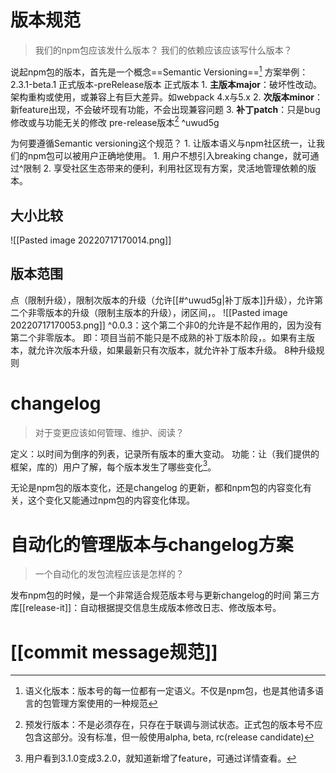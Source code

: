 # 版本规范
> 我们的npm包应该发什么版本？
> 我们的依赖应该应该写什么版本？

说起npm包的版本，首先是一个概念==Semantic Versioning==[^1] 
方案举例：
	2.3.1-beta.1
正式版本-preRelease版本
正式版本
	1. **主版本major**：破坏性改动。架构重构或使用，或兼容上有巨大差异。如webpack 4.x与5.x
	2. **次版本minor**：新feature出现，不会破坏现有功能，不会出现兼容问题
	3. **补丁patch**：只是bug修改或与功能无关的修改
pre-release版本[^2] ^uwud5g

为何要遵循Semantic versioning这个规范？
	1. 让版本语义与npm社区统一，让我们的npm包可以被用户正确地使用。
		1. 用户不想引入breaking change，就可通过^限制
	2. 享受社区生态带来的便利，利用社区现有方案，灵活地管理依赖的版本。
## 大小比较
![[Pasted image 20220717170014.png]]
## 版本范围
点（限制升级），限制次版本的升级（允许[[#^uwud5g|补丁版本]]升级），允许第二个非零版本的升级（限制主版本的升级），闭区间，。
![[Pasted image 20220717170053.png]]
^0.0.3：这个第二个非0的允许是不起作用的，因为没有第二个非零版本。
即：项目当前不能只是不成熟的补丁版本阶段，。如果有主版本，就允许次版本升级，如果最新只有次版本，就允许补丁版本升级。
8种升级规则
# changelog
>对于变更应该如何管理、维护、阅读？

定义：以时间为倒序的列表，记录所有版本的重大变动。
功能：让（我们提供的框架，库的）用户了解，每个版本发生了哪些变化[^3]。

无论是npm包的版本变化，还是changelog 的更新，都和npm包的内容变化有关，这个变化又能通过npm包的内容变化体现。

# 自动化的管理版本与changelog方案
>一个自动化的发包流程应该是怎样的？

发布npm包的时候，是一个非常适合规范版本号与更新changelog的时间
第三方库[[release-it]]：自动根据提交信息生成版本修改日志、修改版本号。
# [[commit message规范]] 

[^1]: 语义化版本：版本号的每一位都有一定语义。不仅是npm包，也是其他请多语言的包管理方案使用的一种规范
[^2]: 预发行版本：不是必须存在，只存在于联调与测试状态。正式包的版本号不应包含这部分。没有标准，但一般使用alpha, beta, rc(release candidate)
[^3]: 用户看到3.1.0变成3.2.0，就知道新增了feature，可通过详情查看。